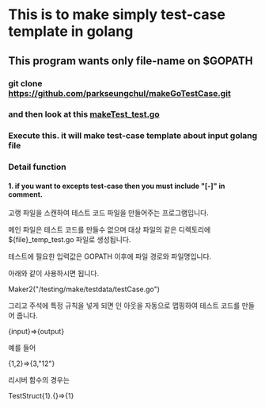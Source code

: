 # This is to make simply test-case template in golang

## This program wants only file-name on $GOPATH

### git clone  https://github.com/parkseungchul/makeGoTestCase.git

### and then look at this [makeTest_test.go](src/testing/make/makeTestCase2_test.go)

### Execute this.  it will make test-case template about input golang file


### Detail function

#### 1. if you want to excepts test-case then you must include "[-]" in comment.


고랭 파일을 스캔하여 테스트 코드 파일을 만들어주는 프로그램입니다. 

메인 파일은 테스트 코드를 만들수 없으며 대상 파일의 같은 디렉토리에  ${file}_temp_test.go 파일로 생성됩니다.
 
테스트에 필요한 입력값은 GOPATH 이후에 파일 경로와 파일명입니다.

아래와 같이 사용하시면 됩니다.

Maker2("/testing/make/testdata/testCase.go")


그리고 주석에 특정 규칙을 넣게 되면 인 아웃을 자동으로 맵핑하여 테스트 코드를 만들어 줍니다.

{input}=>{output} 

예를 들어 

{1,2}=>{3,"12"}


리시버 함수의 경우는

TestStruct{1}.{}=>{1}







